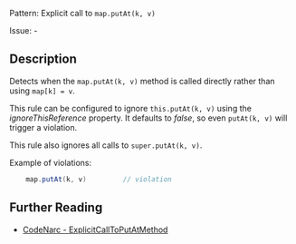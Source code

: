 Pattern: Explicit call to `map.putAt(k, v)`

Issue: -

## Description

Detects when the `map.putAt(k, v)` method is called directly rather than using `map[k] = v`.

This rule can be configured to ignore `this.putAt(k, v)` using the *ignoreThisReference* property. It defaults to *false*, so even `putAt(k, v)` will trigger a violation.

This rule also ignores all calls to `super.putAt(k, v)`.

Example of violations:

``` groovy
    map.putAt(k, v)         // violation
```

## Further Reading

* [CodeNarc - ExplicitCallToPutAtMethod](https://codenarc.github.io/CodeNarc/codenarc-rules-groovyism.html#explicitcalltoputatmethod-rule)